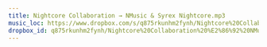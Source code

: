 ```yaml
---
title: Nightcore Collaboration → NMusic & Syrex Nightcore.mp3
music_loc: https://www.dropbox.com/s/q875rkunhm2fynh/Nightcore%20Collaboration%20%E2%86%92%20NMusic%20%26%20Syrex%20Nightcore.mp3?dl=0
dropbox_id: q875rkunhm2fynh/Nightcore%20Collaboration%20%E2%86%92%20NMusic%20%26%20Syrex%20Nightcore.mp3
---
```


